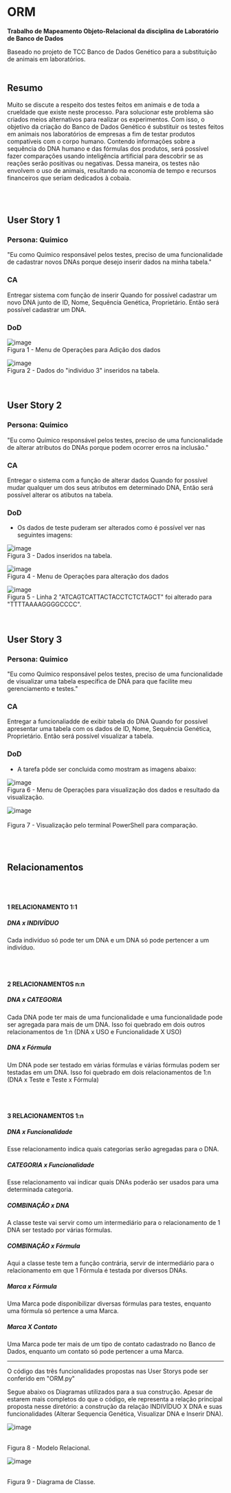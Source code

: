 # ORM

**Trabalho de Mapeamento Objeto-Relacional da disciplina de Laboratório de Banco de Dados**


Baseado no projeto de TCC Banco de Dados Genético para a substituição de animais em laboratórios.
</br></br>

## Resumo

Muito se discute a respeito dos testes feitos em animais e de toda a crueldade que existe neste processo. Para solucionar este problema são criados meios alternativos para realizar os experimentos. Com isso, o objetivo da criação do  Banco de Dados Genético é substituir os testes feitos em animais nos laboratórios de empresas a fim de testar produtos compatíveis com o corpo humano. Contendo informações sobre a sequência do DNA humano e das fórmulas dos produtos, será possível fazer comparações usando inteligência artificial para descobrir se as reações serão positivas ou negativas. Dessa maneira, os testes não envolvem o uso de animais, resultando na economia de tempo e recursos financeiros que seriam dedicados à cobaia.



</br></br>
## User Story 1
### Persona: Químico

"Eu como Químico responsável pelos testes, preciso de uma funcionalidade de cadastrar novos DNAs porque desejo inserir dados na minha tabela."


### CA
Entregar sistema com função de inserir
Quando for possível cadastrar um novo DNA junto de ID, Nome, Sequência Genética, Proprietário.
Então será possível cadastrar um DNA.


### DoD

![image](https://user-images.githubusercontent.com/102770607/193482184-e067002a-13ae-4652-9e5d-bef150510843.png)
</br>Figura 1 - Menu de Operações para Adição dos dados

![image](https://user-images.githubusercontent.com/102770607/193482204-9ee92566-9f89-45d7-975e-be05430aac4a.png)
</br>Figura 2 - Dados do "individuo 3" inseridos na tabela.



</br>

## User Story 2
### Persona: Químico

"Eu como Químico responsável pelos testes, preciso de uma funcionalidade de alterar atributos do DNAs porque podem ocorrer erros na inclusão."


### CA
Entregar o sistema com a função de alterar dados
Quando for possível mudar qualquer um dos seus atributos em determinado DNA,
Então será possível alterar os atibutos na tabela. 


### DoD
- Os dados de teste puderam ser alterados como é possível ver nas seguintes imagens: 

![image](https://user-images.githubusercontent.com/102770607/193481889-a6a847eb-eaa6-45fc-98f4-5c3612a23f07.png)
</br>Figura 3 - Dados inseridos na tabela.

![image](https://user-images.githubusercontent.com/102770607/193481956-9ad19224-4d37-4681-9afb-114c8d07b19a.png)
</br>Figura 4 - Menu de Operações para alteração dos dados


![image](https://user-images.githubusercontent.com/102770607/193481935-7bf53ff9-cf67-485e-bc17-94b8e8b2974e.png)
</br>Figura 5 - Linha 2 "ATCAGTCATTACTACCTCTCTAGCT" foi alterado para "TTTTAAAAGGGGCCCC".


</br>

## User Story 3
### Persona: Químico

"Eu como Químico responsável pelos testes, preciso de uma funcionalidade de visualizar uma tabela específica de DNA para que facilite meu gerenciamento e testes."


### CA
Entregar a funcionaliadde de exibir tabela do DNA
Quando for possível apresentar uma tabela com os dados de ID, Nome, Sequência Genética, Proprietário.
Então será possível visualizar a tabela.

### DoD
- A tarefa pôde ser concluida como mostram as imagens abaixo:

![image](https://user-images.githubusercontent.com/102770607/193482006-33b079d7-d052-4076-8742-b76f843daad3.png)
</br>Figura 6 - Menu de Operações para visualização dos dados e resultado da visualização.

![image](https://user-images.githubusercontent.com/102770607/193482114-4cfea966-880c-4d8e-a387-92ef2908b6e9.png)
</br></br>Figura 7 - Visualização pelo terminal PowerShell para comparação.


</br></br>




## Relacionamentos
</br></br>
#### 1 RELACIONAMENTO 1:1

##### DNA x INDIVÍDUO </br>

Cada indivíduo só pode ter um DNA e um DNA só pode pertencer a um indivíduo. 


</br></br>
#### 2 RELACIONAMENTOS n:n

##### DNA x CATEGORIA </br>

Cada DNA pode ter mais de uma funcionalidade e uma funcionalidade pode ser agregada para mais de um DNA.
Isso foi quebrado em dois outros relacionamentos de 1:n (DNA x USO e Funcionalidade X USO)

##### DNA x Fórmula </br>

Um DNA pode ser testado em várias fórmulas e várias fórmulas podem ser testadas em um DNA.
Isso foi quebrado em dois relacionamentos de 1:n (DNA x Teste e Teste x Fórmula)


</br></br>
#### 3 RELACIONAMENTOS 1:n

##### DNA x Funcionalidade </br>

Esse relacionamento indica quais categorias serão agregadas para o DNA.

##### CATEGORIA x Funcionalidade </br>

Esse relacionamento vai indicar quais DNAs poderão ser usados para uma determinada categoria. 

##### COMBINAÇÂO x DNA </br>

A classe teste vai servir como um intermediário para o relacionamento de 1 DNA ser testado por várias fórmulas.

##### COMBINAÇÃO x Fórmula </br>

Aqui a classe teste tem a função contrária, servir de intermediário para o relacionamento em que 1 Fórmula é testada por diversos DNAs.

##### Marca x Fórmula </br>

Uma Marca pode disponibilizar diversas fórmulas para testes, enquanto uma fórmula só pertence a uma Marca.

##### Marca X Contato </br>

Uma Marca pode ter mais de um tipo de contato cadastrado no Banco de Dados, enquanto um contato só pode pertencer a uma Marca.


----


O código das três funcionalidades propostas nas User Storys pode ser conferido em "ORM.py"

Segue abaixo os Diagramas utilizados para a sua construção. Apesar de estarem mais completos do que o código, ele representa a relação principal proposta nesse diretório: a construção da relação INDIVÍDUO X DNA e suas funcionalidades (Alterar Sequencia Genética, Visualizar DNA e Inserir DNA).



![image](https://user-images.githubusercontent.com/102770607/193482961-d2e04659-88e6-45ce-b85e-515e5396d6e1.png)

</br>Figura 8 - Modelo Relacional.

![image](https://user-images.githubusercontent.com/102770607/193482925-c3f09ef8-e5ae-4614-862c-3bc90b5bed07.png)

</br>Figura 9 - Diagrama de Classe.
